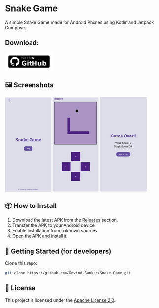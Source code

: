 # Snake Game

A simple Snake Game made for Android Phones using Kotlin and Jetpack Compose.

## Download:
<a href = https://github.com/Govind-Sankar/Snake-Game/releases>
<img src="images/get-it-on-github.png" height="60">
</a> <!-- <a href = https://github.com/Govind-Sankar/Snake-Game/releases>
<img src="images/get-it-on-github.png" height="60">
</a> -->

## 🖼️ Screenshots

<img src="images/Screenshot_1.jpg" width="150"/> <img src="images/Screenshot_2.jpg" width="150"/> <img src="images/Screenshot_3.jpg" width="152"/>


## 📦 How to Install

1. Download the latest APK from the [Releases](https://github.com/Govind-Sankar/Snake-Game/releases) section.
2. Transfer the APK to your Android device.
3. Enable installation from unknown sources.
4. Open the APK and install it.

## 🚀 Getting Started (for developers)

Clone this repo:
   ```bash
   git clone https://github.com/Govind-Sankar/Snake-Game.git
   ```

## 📄 License

This project is licensed under the [Apache License 2.0](LICENSE).
